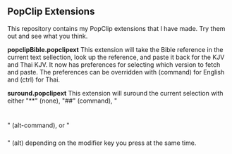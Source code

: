 PopClip Extensions
----

This repository contains my PopClip extensions that I have made. Try them out and see what you think.

**popclipBible.popclipext** This extension will take the Bible reference in the current text sellection, look up the reference, and paste it back for the KJV and Thai KJV. It now has preferences for selecting which version to fetch and paste. The preferences can be overridden with (command) for English and (ctrl) for Thai.

**suround.popclipext** This extension will suround the current selection with either "**" (none), "##" (command), "<h1></h1>" (alt-command), or "<h3></h3>" (alt) depending on the modifier key you press at the same time.

